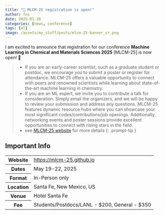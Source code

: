 ```yaml
---
title: "📢 MLCM-25 registration is open!"
author: fns
date: 2025-01-30
categories: [news, conference]
tags: [ml]
image: /assets/my_stuff/posts/mlcm-25-banner_cr.png
---
```


I am excited to announce that registration for our conference **Machine Learning in Chemical and Materials Sciences 2025** [MLCM-25] is now open! 🧪

> - If you are an early-career scientist, such as a graduate student or postdoc, we encourage you to submit a poster or register for attendance. MLCM-25 offers a valuable opportunity to connect with peers and renowned scientists while learning about state-of-the-art machine learning in chemistry.
> - If you are an ML expert, we invite you to contribute a talk for consideration. Simply email the organizers, and we will be happy to review your submission and address any questions. MLCM-25 features dynamic resource hubs where you can showcase your most significant codes/contributions/job openings. Additionally, networking events and poster sessions provide excellent opportunities to connect with rising stars in the field.
> - see [MLCM-25 website](https://mlcm-25.github.io) for more details
{: .prompt-tip }


## Important Info 

  <div style="font-size: 1rem;">
    <table>
      <tr>
      <th>Website</th>
        <td><a href="https://mlcm-25.github.io">https://mlcm-25.github.io</a></td>
      </tr>
      <tr>
        <th>Dates</th>
        <td>May 19-22, 2025</td></tr>
      <tr>
        <th>Format</th>
        <td>In-Person only</td>
      </tr>
      <tr>
        <th>Location</th>
        <td>Santa Fe, New Mexico, US</td>
      </tr>
      <tr>
        <th>Venue</th>
        <td>Hotel Santa Fe</td>
      </tr>
      <tr>
        <th>Fee</th>
        <td>Students/Postdocs/LANL - $200, General - $350</td>
      </tr>
    </table>
  </div>
<br>


